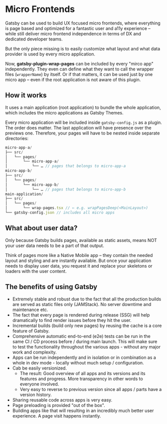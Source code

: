 # Micro Frontends

Gatsby can be used to build UX focused micro frontends, where everything is page based and optimized for a fantastic user and a11y experience – while still deliver micro frontend independence in terms of DX and dedicated developer teams.

But the only piece missing is to easily customize what layout and what data provider is used by every micro application.

Now, **gatsby-plugin-wrap-pages** can be included by every "mirco app" independently. They even can define what they want to call the wrapper files (`wrapperName`) by itself. Or if that matters, it can be used just by one micro app – even if the root application is not aware of this plugin.

## How it works

It uses a main application (root application) to bundle the whole application, which includes the micro applications as Gatsby Themes.

Every micro application will be included inside `gatsby-config.js` as a plugin. The order does matter. The last application will have presence over the previews one. Therefore, your pages will have to be nested inside separate directories:

```js
micro-app-a/
├── src/
│   └── pages/
│       └── micro-app-a/
│           └── … // pages that belongs to micro-app-a
micro-app-b/
├── src/
│   └── pages/
│       └── micro-app-b/
│           └── … // pages that belongs to micro-app-b
main-application/
├── src/
│   └── pages/
│       └── wrap-pages.tsx // ← e.g. wrapPagesDeep(<MainLayout>)
└── gatsby-config.json // includes all micro apps
```

## What about user data?

Only because Gatsby builds pages, available as static assets, means NOT your user data needs to be a part of that output.

Think of pages more like a Native Mobile app – they contain the needed layout and styling and are instantly available. But once your application needs to display user data, you request it and replace your skeletons or loaders with the user content.

## The benefits of using Gatsby

- Extremely stable and robust due to the fact that all the production builds are served as static files only (JAMStack). No server downtime and maintenance etc.
- The fact that every page is rendered during release (SSG) will help dramatically to find render issues before they hit the user.
- Incremental builds (build only new pages) by reusing the cache is a core feature of Gatsby.
- Comprehensive automatic end-to-end (e2e) tests can be run in the same CI / CD process before / during main launch. This will make sure to test the functionality throughout the various apps - without any major work and complexity.
- Apps can be run independently and in isolation or in combination as a whole in dev mode - locally without much setup / configuration.
- Cab be easily versionized.
  - The result: Good overview of all apps and its versions and its features and progress. More transparency in other words to everyone involved.
  - Very easy to reverse to previous version since all apps / parts have a version history.
- Sharing reusable code across apps is very easy.
- Page preloading is provided "out of the box".
- Building apps like that will resulting in an incredibly much better user experience. A page visit happens instantly.

